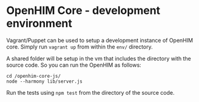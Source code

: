 OpenHIM Core - development environment
======================================

Vagrant/Puppet can be used to setup a development instance of OpenHIM core. Simply run ```vagrant up``` from within the ```env/``` directory.

A shared folder will be setup in the vm that includes the directory with the source code. So you can run the OpenHIM as follows:
```
cd /openhim-core-js/
node --harmony lib/server.js 
```
Run the tests using `npm test` from the directory of the source code.